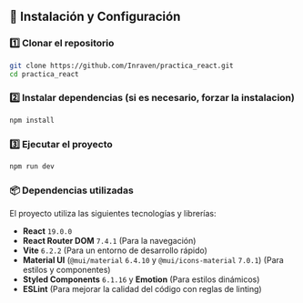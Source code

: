 ## 🚀 Instalación y Configuración

### 1️⃣ Clonar el repositorio
```sh
git clone https://github.com/Inraven/practica_react.git
cd practica_react
```

### 2️⃣ Instalar dependencias  (si es necesario, forzar la instalacion)
```sh 
npm install
```

### 3️⃣ Ejecutar el proyecto
```sh
npm run dev
```

### 📦 Dependencias utilizadas
El proyecto utiliza las siguientes tecnologías y librerías:

- **React** `19.0.0`
- **React Router DOM** `7.4.1` (Para la navegación)
- **Vite** `6.2.2` (Para un entorno de desarrollo rápido)
- **Material UI** (`@mui/material` `6.4.10` y `@mui/icons-material` `7.0.1`) (Para estilos y componentes)
- **Styled Components** `6.1.16` y **Emotion** (Para estilos dinámicos)
- **ESLint** (Para mejorar la calidad del código con reglas de linting)

